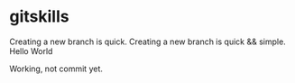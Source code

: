 # gitskills
Creating a new branch is quick.
Creating a new branch is quick && simple.
Hello World

Working, not commit yet.
